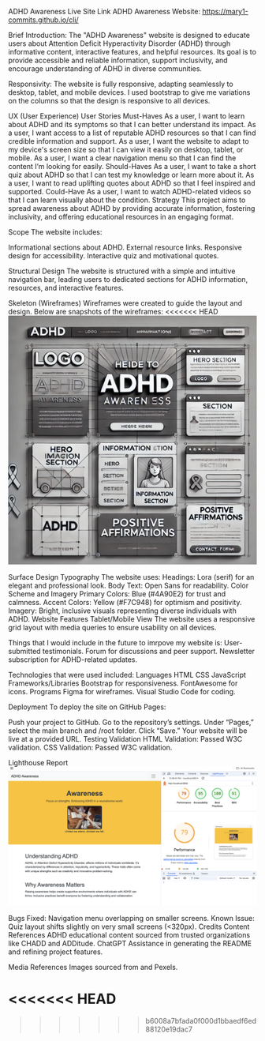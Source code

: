 ADHD Awareness
Live Site Link
ADHD Awareness Website: https://mary1-commits.github.io/cli/

Brief Introduction:
The "ADHD Awareness" website is designed to educate users about Attention Deficit Hyperactivity Disorder (ADHD) through informative content, interactive features, and helpful resources. Its goal is to provide accessible and reliable information, support inclusivity, and encourage understanding of ADHD in diverse communities.

Responsivity:
The website is fully responsive, adapting seamlessly to desktop, tablet, and mobile devices. I used bootstrap to give me variations on the columns so that the design is responsive to all devices.

UX (User Experience)
User Stories
Must-Haves
As a user, I want to learn about ADHD and its symptoms so that I can better understand its impact.
As a user, I want access to a list of reputable ADHD resources so that I can find credible information and support.
As a user, I want the website to adapt to my device's screen size so that I can view it easily on desktop, tablet, or mobile.
As a user, I want a clear navigation menu so that I can find the content I’m looking for easily.
Should-Haves
As a user, I want to take a short quiz about ADHD so that I can test my knowledge or learn more about it.
As a user, I want to read uplifting quotes about ADHD so that I feel inspired and supported.
Could-Have
As a user, I want to watch ADHD-related videos so that I can learn visually about the condition.
Strategy
This project aims to spread awareness about ADHD by providing accurate information, fostering inclusivity, and offering educational resources in an engaging format.

Scope
The website includes:

Informational sections about ADHD.
External resource links.
Responsive design for accessibility.
Interactive quiz and motivational quotes.

Structural Design
The website is structured with a simple and intuitive navigation bar, leading users to dedicated sections for ADHD information, resources, and interactive features.

Skeleton (Wireframes)
Wireframes were created to guide the layout and design. Below are snapshots of the wireframes:
<<<<<<< HEAD
![Wireframe for Desktop](images/wireframe.jpg.webp)


Surface Design
Typography
The website uses:
Headings: Lora (serif) for an elegant and professional look.
Body Text: Open Sans for readability.
Color Scheme and Imagery
Primary Colors: Blue (#4A90E2) for trust and calmness.
Accent Colors: Yellow (#F7C948) for optimism and positivity.
Imagery: Bright, inclusive visuals representing diverse individuals with ADHD.
Website Features
Tablet/Mobile View
The website uses a responsive grid layout with media queries to ensure usability on all devices.

Things that I would include in the future to imrpove my website is:
User-submitted testimonials.
Forum for discussions and peer support.
Newsletter subscription for ADHD-related updates.

Technologies that were used included:
Languages
HTML
CSS
JavaScript
Frameworks/Libraries
Bootstrap for responsiveness.
FontAwesome for icons.
Programs Figma for wireframes. 
Visual Studio Code for coding.

Deployment
To deploy the site on GitHub Pages:

Push your project to GitHub.
Go to the repository’s settings.
Under “Pages,” select the main branch and /root folder.
Click “Save.” Your website will be live at a provided URL.
Testing
Validation
HTML Validation: Passed W3C validation.
CSS Validation: Passed W3C validation.

Lighthouse Report
![Lighthouse on desktop](images/lighthouse-validation.png)

Bugs
Fixed: Navigation menu overlapping on smaller screens.
Known Issue: Quiz layout shifts slightly on very small screens (<320px).
Credits
Content References
ADHD educational content sourced from trusted organizations like CHADD and ADDitude.
ChatGPT
Assistance in generating the README and refining project features.

Media References
Images sourced from and Pexels.


<<<<<<< HEAD
=======

>>>>>>> b6008a7bfada0f000d1bbaedf6ed88120e19dac7


[def]: images/lighthouse-validation.png